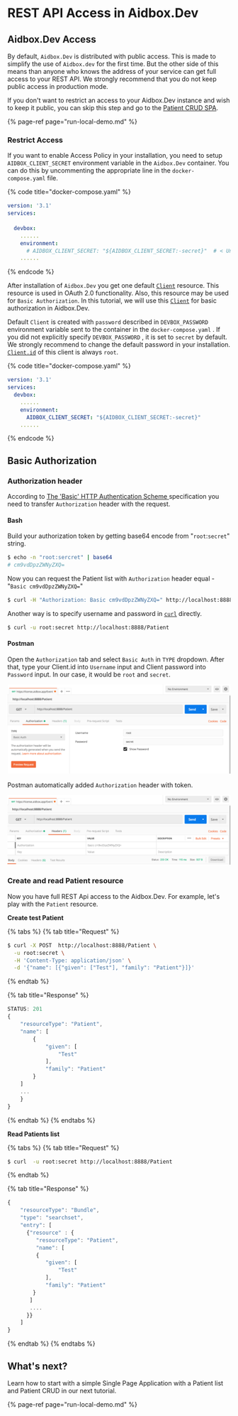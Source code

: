 # REST API Access in Aidbox.Dev

## Aidbox.Dev Access 

By default, `Aidbox.Dev` is distributed with public access. This is made to simplify the use of `Aidbox.dev` for the first time. But the other side of this means than anyone who knows the address of your service can get full access to your REST API. We strongly recommend that you do not keep public access in production mode.

If you don't want to restrict an access to your Aidbox.Dev instance and wish to keep it public, you can skip this step and go to the [Patient CRUD SPA](run-local-demo.md).

{% page-ref page="run-local-demo.md" %}

### Restrict Access

If you want to enable Access Policy in your installation, you need to setup `AIDBOX_CLIENT_SECRET` environment variable in the `Aidbox.Dev` container. You can do this by uncommenting the appropriate line in the `docker-compose.yaml` file.

{% code title="docker-compose.yaml" %}
```yaml
version: '3.1'
services:

  devbox:
    ......
    environment:
      # AIDBOX_CLIENT_SECRET: "${AIDBOX_CLIENT_SECRET:-secret}"  # < Uncomment this string
    ......
```
{% endcode %}

After installation of `Aidbox.Dev` you get one default [`Client`]() resource. This resource is used in OAuth 2.0 functionality. Also, this resource may be used for `Basic Authorization`. In this tutorial, we will use this [`Client`]() for basic authorization in Aidbox.Dev.

Default `Client` is created with `password` described in `DEVBOX_PASSWORD` environment variable sent to the container in the `docker-compose.yaml` . If you did not explicitly specify `DEVBOX_PASSWORD` , it is set to `secret` by default. We strongly recommend to change the default password in your installation. [`Client.id`]() of this client is always `root`.

{% code title="docker-compose.yaml" %}
```yaml
version: '3.1'
services:
  devbox:
    ......
    environment:
      AIDBOX_CLIENT_SECRET: "${AIDBOX_CLIENT_SECRET:-secret}"
    ......
```
{% endcode %}

## Basic Authorization

### Authorization header

According to [The 'Basic' HTTP Authentication Scheme](https://tools.ietf.org/html/rfc7617)[ ](https://tools.ietf.org/html/rfc7617)specification you need to transfer `Authorization` header with the request. 

#### Bash

Build your authorization token by getting base64 encode from "`root`:`secret`" string.

```bash
$ echo -n "root:sercret" | base64
# cm9vdDpzZWNyZXQ=
```

Now you can request the Patient list with `Authorization` header equal -   
"`Basic cm9vdDpzZWNyZXQ=`"

```bash
$ curl -H "Authorization: Basic cm9vdDpzZWNyZXQ=" http://localhost:8888/Patient
```

Another way is to specify username and password in [`curl`](https://curl.haxx.se)  directly.

```bash
$ curl -u root:secret http://localhost:8888/Patient
```

#### Postman

Open the `Authorization` tab and select `Basic Auth` in `TYPE` dropdown. After that, type your Client.id into `Username` input and Client password into `Password` input. In our case, it would be `root` and `secret`.

![Username and Password](../.gitbook/assets/screen-shot-2018-10-22-at-12.36.39.png)

Postman automatically added `Authorization` header with token.

![Automatic build Authorization header](../.gitbook/assets/screen-shot-2018-10-22-at-12.36.52.png)

### Create and read Patient resource

Now you have full REST Api access to the Aidbox.Dev. For example, let's play with the `Patient` resource. 

**Create test Patient**

{% tabs %}
{% tab title="Request" %}
```bash
$ curl -X POST  http://localhost:8888/Patient \
  -u root:secret \
  -H 'Content-Type: application/json' \
  -d '{"name": [{"given": ["Test"], "family": "Patient"}]}'
```
{% endtab %}

{% tab title="Response" %}
```javascript
STATUS: 201
{
    "resourceType": "Patient",
    "name": [
        {
            "given": [
                "Test"
            ],
            "family": "Patient"
        }
    ]
    ...    
    }
}
```
{% endtab %}
{% endtabs %}

**Read Patients list**

{% tabs %}
{% tab title="Request" %}
```bash
$ curl  -u root:secret http://localhost:8888/Patient
```
{% endtab %}

{% tab title="Response" %}
```javascript
{
    "resourceType": "Bundle",
    "type": "searchset",
    "entry": [
      {"resource" : {
         "resourceType": "Patient",
         "name": [
         {
            "given": [
                "Test"
            ],
            "family": "Patient"
        }
       ]
       ....
      }}
    ]
}
```
{% endtab %}
{% endtabs %}

## What's next?

Learn how to start with a simple Single Page Application with a Patient list and Patient CRUD in our next tutorial.

{% page-ref page="run-local-demo.md" %}









